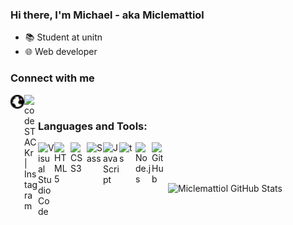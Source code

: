 ### Hi there, I'm Michael - aka Miclemattiol
- 📚 Student at unitn
- 🌐 Web developer

### Connect with me

[<img align="left" alt="codeSTACKr.com" width="22px" src="https://raw.githubusercontent.com/iconic/open-iconic/master/svg/globe.svg" />][website]
[<img src="https://icons.getbootstrap.com/assets/icons/instagram.svg" align="left" alt="codeSTACKr | Instagram" width="22px" color="purple" />][instagram]

<br>

### Languages and Tools: 

<img src="https://cdn.jsdelivr.net/gh/devicons/devicon/icons/vscode/vscode-original.svg" align="left" alt="Visual Studio Code" width="26px" />          
<img src="https://cdn.jsdelivr.net/gh/devicons/devicon/icons/html5/html5-original.svg" align="left" alt="HTML5" width="26px" />
<img src="https://cdn.jsdelivr.net/gh/devicons/devicon/icons/css3/css3-original.svg" align="left" alt="CSS3" width="26px" />
<img src="https://cdn.jsdelivr.net/gh/devicons/devicon/icons/sass/sass-original.svg" align="left" alt="Sass" width="26px" />
<img src="https://cdn.jsdelivr.net/gh/devicons/devicon/icons/javascript/javascript-original.svg" align="left" alt="JavaScript" width="26px" />
<img src="https://cdn.jsdelivr.net/gh/devicons/devicon/icons/typescript/typescript-original.svg" align="left" alt="ts" width="26px" />
<img src="https://cdn.jsdelivr.net/gh/devicons/devicon/icons/nodejs/nodejs-original.svg" align="left" alt="Node.js" width="26px" />
<img src="https://cdn.jsdelivr.net/gh/devicons/devicon/icons/github/github-original.svg" align="left" alt="GitHub" width="26px" />

<br>

[website]: https://miclemattiol.me
[instagram]: https://instagram.com/Miclemattiol
<br>
<br>
![Miclemattiol GitHub Stats](https://github-readme-stats.vercel.app/api?username=Miclemattiol&show_icons=true)
